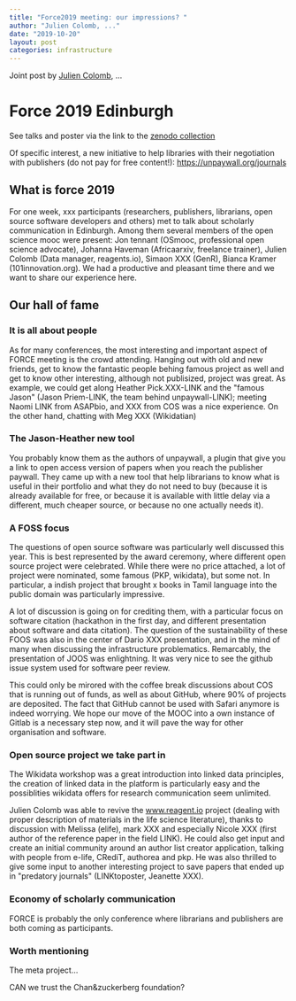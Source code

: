 ```yaml
---
title: "Force2019 meeting: our impressions? "
author: "Julien Colomb, ..."
date: "2019-10-20"
layout: post
categories: infrastructure
---
```


Joint post by [Julien Colomb](https://twitter.com/jcolomb/), ...

# Force 2019 Edinburgh

See talks and poster via the link to the [zenodo collection](https://zenodo.org/communities/force2019)

Of specific interest, a new initiative to help libraries with their negotiation with publishers (do not pay for free content!): https://unpaywall.org/journals



## What is force 2019

For one week, xxx participants (researchers, publishers, librarians, open source software developers and others) met to talk about scholarly communication in Edinburgh. Among them several members of the open science mooc were present: Jon tennant (OSmooc, professional open science advocate), Johanna Haveman (Africaarxiv, freelance trainer), Julien Colomb (Data manager, reagents.io), Simaon XXX (GenR), Bianca Kramer (101innovation.org). We had a productive and pleasant time there and we want to share our experience here.

## Our hall of fame

### It is all about people

As for many conferences, the most interesting and important aspect of FORCE meeting is the crowd attending. Hanging out with old and new friends, get to know the fantastic people behing famous project as well and get to know other interesting, although not publisized, project was great. As example,
we could get along Heather Pick.XXX-LINK and the "famous Jason" (Jason Priem-LINK, the team behind unpaywall-LINK); meeting Naomi LINK from ASAPbio, and XXX from COS was a nice experience. On the other hand, chatting with Meg XXX (Wikidatian)

### The Jason-Heather new tool

You probably know them as the authors of unpaywall, a plugin that give you a link to open access version of papers when you reach the publisher paywall. They came up with a new tool that help librarians to know what is useful in their portfolio and what they do not need to buy (because it is already available for free, or because it is available with little delay via a different, much cheaper source, or because no one actually needs it).

### A FOSS focus

The questions of open source software was particularly well discussed this year. This is best represented by the award ceremony, where different open source project were celebrated. While there were no price attached, a lot of project were nominated, some famous (PKP, wikidata), but some not. In particular, a indish project that brought x books in Tamil language into the public domain was particularly impressive.

A lot of discussion is going on for crediting them, with a particular focus on software citation (hackathon in the first day, and different presentation about software and data citation). The question of the sustainability of these FOOS was also in the center of Dario XXX presentation, and in the mind of many when discussing the infrastructure problematics. Remarcably, the presentation of JOOS was enlightning. It was very nice to see the github issue system used for software peer review.

This could only be mirored with the coffee break discussions about COS that is running out of funds, as well as about GitHub, where 90% of projects are deposited. The fact that GitHub cannot be used with Safari anymore is indeed worrying. We hope our move of the MOOC into a own instance of Gitlab is a necessary step now, and it will pave the way for other organisation and software.


### Open source project we take part in

The Wikidata workshop was a great introduction into linked data principles, the creation of linked data in the platform is particularly easy and the possiblities wikidata offers for research communication seem unlimited.

Julien Colomb was able to revive the www.reagent.io project (dealing with proper description of materials in the life science literature), thanks to discussion with Melissa (elife), mark XXX and especially Nicole XXX (first author of the reference paper in the field LINK). He could also get input and create an initial community around an author list creator application, talking with people from e-life, CRediT, authorea and pkp. He was also thrilled to give some input to another interesting project to save papers that ended up in "predatory journals" (LINKtoposter, Jeanette XXX). 

### Economy of scholarly communication

FORCE is probably the only conference where librarians and publishers are both coming as participants. 



### Worth mentioning

The meta project... 

CAN we trust the Chan&zuckerberg foundation?
